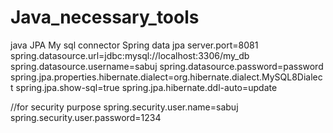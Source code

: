 # Java_necessary_tools
java JPA 
My sql connector
Spring data jpa
server.port=8081
spring.datasource.url=jdbc:mysql://localhost:3306/my_db
spring.datasource.username=sabuj
spring.datasource.password=password
spring.jpa.properties.hibernate.dialect=org.hibernate.dialect.MySQL8Dialect
spring.jpa.show-sql=true
spring.jpa.hibernate.ddl-auto=update

//for security purpose
spring.security.user.name=sabuj
spring.security.user.password=1234
